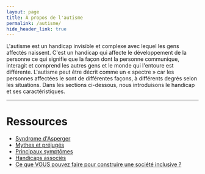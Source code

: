 ```yaml
---
layout: page
title: À propos de l'autisme
permalink: /autisme/
hide_header_link: true
---
```


L'autisme est un handicap invisible et complexe avec lequel les gens affectés naissent.
C'est un handicap qui affecte le développement de la personne ce qui signifie que la façon dont la personne communique, interagit et comprend les autres gens et le monde qui l'entoure est différente.
L'autisme peut être décrit comme un «&nbsp;spectre&nbsp;» car les personnes affectées le sont de différentes façons, à différents degrés selon les situations.
Dans les sections ci-dessous, nous introduisons le handicap et ses caractéristiques.

---

# Ressources

  - [Syndrome d'Asperger](/autisme/syndrome-asperger)
  - [Mythes et préjugés](/autisme/mythes-et-prejuges)
  - [Principaux symptômes](/autisme/principaux-symptomes)
  - [Handicaps associés](/autisme/handicaps-associes)
  - [Ce que VOUS pouvez faire pour construire une société inclusive ?](/autisme/ce-que-vous-pouvez-faire-pour-construire-une-societe-inclusive)
